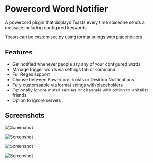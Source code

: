 # Powercord Word Notifier

A powercord plugin that displays Toasts every time someone sends a message including configured keywords

Toasts can be customised by using format strings with placeholders

## Features

- Get notified whenever people say any of your configured words
- Manage trigger words via settings tab or command
- Full Regex support
- Choose between Powercord Toasts or Desktop Notifications
- Fully customisable via format strings with placeholders
- Optionally ignore muted servers or channels with option to whitelist friends
- Option to ignore servers
<!-- - Notification history (is reset on restart, messages are removed from history on delete to preserve user privacy) -->

## Screenshots

![Screenshot](https://i-dont.work-for-an.agency/2k7Uh5G.png)

![Screenshot](https://totally-not.a-sketchy.site/5v4fvmx.png)

![Screenshot](https://owo.is-very.moe/2Hf8xJu.png)

![Screenshot](https://uwu.whats-th.is/4LCSy1X.png)
